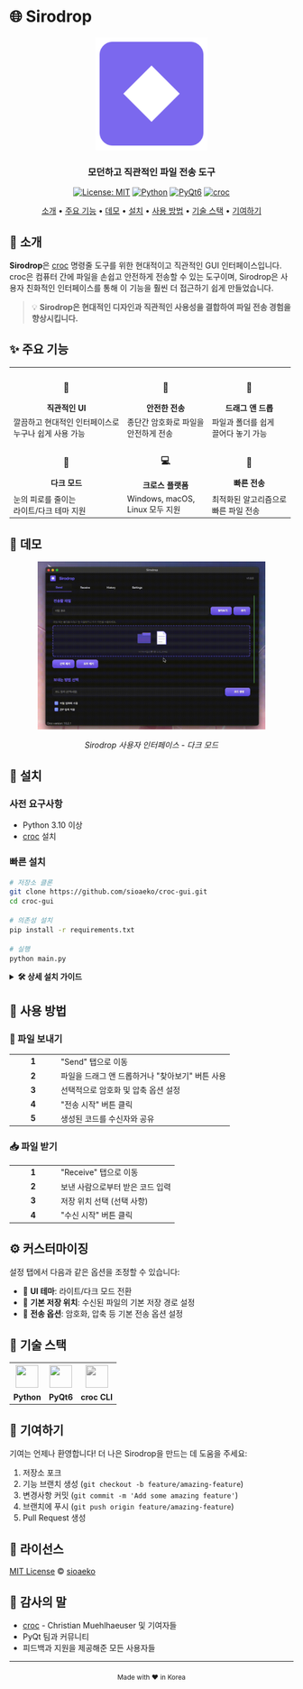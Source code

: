 # 🌐 Sirodrop

<div align="center">
  <img src="docs/images/logo.png" alt="Sirodrop 로고" width="200">
  <h3>모던하고 직관적인 파일 전송 도구</h3>
  
  [![License: MIT](https://img.shields.io/badge/License-MIT-blue.svg)](https://opensource.org/licenses/MIT)
  [![Python](https://img.shields.io/badge/Python-3.10+-3776AB?logo=python&logoColor=white)](https://www.python.org/)
  [![PyQt6](https://img.shields.io/badge/PyQt-6-41CD52?logo=qt&logoColor=white)](https://www.qt.io/)
  [![croc](https://img.shields.io/badge/powered%20by-croc-1f425f)](https://github.com/schollz/croc)
  
</div>

<p align="center">
  <a href="#-소개">소개</a> •
  <a href="#-주요-기능">주요 기능</a> •
  <a href="#-데모">데모</a> •
  <a href="#-설치">설치</a> •
  <a href="#-사용-방법">사용 방법</a> •
  <a href="#-기술-스택">기술 스택</a> •
  <a href="#-기여하기">기여하기</a>
</p>

## 📖 소개

**Sirodrop**은 [croc](https://github.com/schollz/croc) 명령줄 도구를 위한 현대적이고 직관적인 GUI 인터페이스입니다. croc은 컴퓨터 간에 파일을 손쉽고 안전하게 전송할 수 있는 도구이며, Sirodrop은 사용자 친화적인 인터페이스를 통해 이 기능을 훨씬 더 접근하기 쉽게 만들었습니다.

> 💡 **Sirodrop은 현대적인 디자인과 직관적인 사용성을 결합하여 파일 전송 경험을 향상시킵니다.**

## ✨ 주요 기능

<div align="center">
  <table>
    <tr>
      <td align="center"><h3>🎨</h3> <b>직관적인 UI</b></td>
      <td align="center"><h3>🔐</h3> <b>안전한 전송</b></td>
      <td align="center"><h3>📁</h3> <b>드래그 앤 드롭</b></td>
    </tr>
    <tr>
      <td>깔끔하고 현대적인 인터페이스로<br>누구나 쉽게 사용 가능</td>
      <td>종단간 암호화로 파일을<br>안전하게 전송</td>
      <td>파일과 폴더를 쉽게<br>끌어다 놓기 가능</td>
    </tr>
    <tr>
      <td align="center"><h3>🌙</h3> <b>다크 모드</b></td>
      <td align="center"><h3>💻</h3> <b>크로스 플랫폼</b></td>
      <td align="center"><h3>🚀</h3> <b>빠른 전송</b></td>
    </tr>
    <tr>
      <td>눈의 피로를 줄이는<br>라이트/다크 테마 지원</td>
      <td>Windows, macOS,<br>Linux 모두 지원</td>
      <td>최적화된 알고리즘으로<br>빠른 파일 전송</td>
    </tr>
  </table>
</div>

## 📸 데모

<div align="center">
  <img src="docs/images/sirodrop-demo.gif" alt="Sirodrop 데모" width="80%">
  <p><i>Sirodrop 사용자 인터페이스 - 다크 모드</i></p>
</div>

## 🚀 설치

### 사전 요구사항

- Python 3.10 이상
- [croc](https://github.com/schollz/croc) 설치

### 빠른 설치

```bash
# 저장소 클론
git clone https://github.com/sioaeko/croc-gui.git
cd croc-gui

# 의존성 설치
pip install -r requirements.txt

# 실행
python main.py
```

<details>
<summary><b>🛠️ 상세 설치 가이드</b></summary>

1. **croc 설치하기**
   - Linux & macOS: `curl https://getcroc.schollz.com | bash`
   - Windows: [Release 페이지](https://github.com/schollz/croc/releases)에서 다운로드

2. **Python 환경 설정**
   ```bash
   # 가상 환경 생성 (선택 사항)
   python -m venv venv
   source venv/bin/activate  # Linux/macOS
   venv\Scripts\activate     # Windows
   ```

3. **Sirodrop 설치 및 실행**
   ```bash
   # 저장소 클론
   git clone https://github.com/sioaeko/croc-gui.git
   cd croc-gui
   
   # 의존성 설치
   pip install -r requirements.txt
   
   # 실행
   python main.py
   ```
</details>

## 📝 사용 방법

### 🚢 파일 보내기

<div align="center">
  <table>
    <tr>
      <td align="center" width="70"><b>1</b></td>
      <td>"Send" 탭으로 이동</td>
    </tr>
    <tr>
      <td align="center"><b>2</b></td>
      <td>파일을 드래그 앤 드롭하거나 "찾아보기" 버튼 사용</td>
    </tr>
    <tr>
      <td align="center"><b>3</b></td>
      <td>선택적으로 암호화 및 압축 옵션 설정</td>
    </tr>
    <tr>
      <td align="center"><b>4</b></td>
      <td>"전송 시작" 버튼 클릭</td>
    </tr>
    <tr>
      <td align="center"><b>5</b></td>
      <td>생성된 코드를 수신자와 공유</td>
    </tr>
  </table>
</div>

### 📥 파일 받기

<div align="center">
  <table>
    <tr>
      <td align="center" width="70"><b>1</b></td>
      <td>"Receive" 탭으로 이동</td>
    </tr>
    <tr>
      <td align="center"><b>2</b></td>
      <td>보낸 사람으로부터 받은 코드 입력</td>
    </tr>
    <tr>
      <td align="center"><b>3</b></td>
      <td>저장 위치 선택 (선택 사항)</td>
    </tr>
    <tr>
      <td align="center"><b>4</b></td>
      <td>"수신 시작" 버튼 클릭</td>
    </tr>
  </table>
</div>

## ⚙️ 커스터마이징

설정 탭에서 다음과 같은 옵션을 조정할 수 있습니다:

- 🎨 **UI 테마**: 라이트/다크 모드 전환
- 📂 **기본 저장 위치**: 수신된 파일의 기본 저장 경로 설정
- 🔄 **전송 옵션**: 암호화, 압축 등 기본 전송 옵션 설정

## 🔧 기술 스택

<div align="center">
  <table>
    <tr>
      <th align="center">
        <img width="40" height="40" src="https://cdn.jsdelivr.net/gh/devicons/devicon/icons/python/python-original.svg" />
      </th>
      <th align="center">
        <img width="40" height="40" src="https://cdn.jsdelivr.net/gh/devicons/devicon/icons/qt/qt-original.svg" />
      </th>
      <th align="center">
        <img width="40" height="40" src="https://upload.wikimedia.org/wikipedia/commons/thumb/0/0a/Python_shell_logo.svg/1200px-Python_shell_logo.svg.png" style="filter: grayscale(100%);" />
      </th>
    </tr>
    <tr>
      <td align="center"><b>Python</b></td>
      <td align="center"><b>PyQt6</b></td>
      <td align="center"><b>croc CLI</b></td>
    </tr>
  </table>
</div>

## 🤝 기여하기

기여는 언제나 환영합니다! 더 나은 Sirodrop을 만드는 데 도움을 주세요:

1. 저장소 포크
2. 기능 브랜치 생성 (`git checkout -b feature/amazing-feature`)
3. 변경사항 커밋 (`git commit -m 'Add some amazing feature'`)
4. 브랜치에 푸시 (`git push origin feature/amazing-feature`)
5. Pull Request 생성

## 📜 라이선스

[MIT License](LICENSE) © [sioaeko](https://github.com/sioaeko)

## 🙏 감사의 말

- [croc](https://github.com/schollz/croc) - Christian Muehlhaeuser 및 기여자들
- PyQt 팀과 커뮤니티
- 피드백과 지원을 제공해준 모든 사용자들

---

<div align="center">
  <sub>Made with ❤️ in Korea</sub>
</div>
